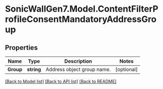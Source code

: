 # SonicWallGen7.Model.ContentFilterProfileConsentMandatoryAddressGroup

## Properties

Name | Type | Description | Notes
------------ | ------------- | ------------- | -------------
**Group** | **string** | Address object group name. | [optional] 

[[Back to Model list]](../README.md#documentation-for-models) [[Back to API list]](../README.md#documentation-for-api-endpoints) [[Back to README]](../README.md)

